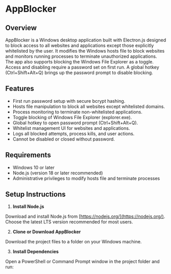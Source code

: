 # AppBlocker

## Overview

AppBlocker is a Windows desktop application built with Electron.js designed to block access to all websites and applications except those explicitly whitelisted by the user. It modifies the Windows hosts file to block websites and monitors running processes to terminate unauthorized applications. The app also supports blocking the Windows File Explorer as a toggle. Access and disabling require a password set on first run. A global hotkey (Ctrl+Shift+Alt+Q) brings up the password prompt to disable blocking.

## Features

- First run password setup with secure bcrypt hashing.
- Hosts file manipulation to block all websites except whitelisted domains.
- Process monitoring to terminate non-whitelisted applications.
- Toggle blocking of Windows File Explorer (explorer.exe).
- Global hotkey to open password prompt (Ctrl+Shift+Alt+Q).
- Whitelist management UI for websites and applications.
- Logs all blocked attempts, process kills, and user actions.
- Cannot be disabled or closed without password.

## Requirements

- Windows 10 or later
- Node.js (version 18 or later recommended)
- Administrative privileges to modify hosts file and terminate processes

## Setup Instructions

1. **Install Node.js**

Download and install Node.js from [https://nodejs.org/](https://nodejs.org/). Choose the latest LTS version recommended for most users.

2. **Clone or Download AppBlocker**

Download the project files to a folder on your Windows machine.

3. **Install Dependencies**

Open a PowerShell or Command Prompt window in the project folder and run:

